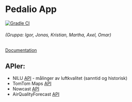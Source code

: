 # Pedalio App
[![Gradle CI](https://github.com/kritjo/in2000-team18/actions/workflows/gradle.yml/badge.svg?branch=main)](https://github.com/kritjo/in2000-team18/actions/workflows/gradle.yml)
###### (Gruppa: Igor, Jonas, Kristian, Martha, Axel, Omar)

[Documentation](https://kritjo.github.io/in2000-team18/)

## APIer:
- NILU [API](https://api.nilu.no/) - målinger av luftkvalitet (sanntid og historisk)
- TomTom Maps [API](https://developer.tomtom.com/map-display-api/documentation/product-information/introduction)
- Nowcast [API](https://api.met.no/weatherapi/nowcast/2.0/documentation)
- AirQualityForecast [API](https://api.met.no/weatherapi/airqualityforecast/0.1/documentation)

